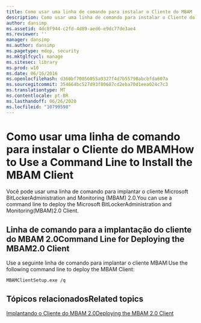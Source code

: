 ```yaml
---
title: Como usar uma linha de comando para instalar o Cliente do MBAM
description: Como usar uma linha de comando para instalar o Cliente do MBAM
author: dansimp
ms.assetid: 4dc8f944-c2fd-4d89-aed6-e9dc77de3ae4
ms.reviewer: ''
manager: dansimp
ms.author: dansimp
ms.pagetype: mdop, security
ms.mktglfcycl: manage
ms.sitesec: library
ms.prod: w10
ms.date: 06/16/2016
ms.openlocfilehash: d360bf70056055a9327f4d7b55798abcbfda607a
ms.sourcegitcommit: 354664bc527d93f80687cd2eba70d1eea024c7c3
ms.translationtype: MT
ms.contentlocale: pt-BR
ms.lasthandoff: 06/26/2020
ms.locfileid: "10799598"
---
```

# <span data-ttu-id="bd57f-103">Como usar uma linha de comando para instalar o Cliente do MBAM</span><span class="sxs-lookup"><span data-stu-id="bd57f-103">How to Use a Command Line to Install the MBAM Client</span></span>


<span data-ttu-id="bd57f-104">Você pode usar uma linha de comando para implantar o cliente Microsoft BitLockerAdministration and Monitoring (MBAM) 2.0.</span><span class="sxs-lookup"><span data-stu-id="bd57f-104">You can use a command line to deploy the Microsoft BitLockerAdministration and Monitoring(MBAM)2.0 Client.</span></span>

## <a href="" id="command-line-for-deploying-the-mbam-2-0-client-"></a><span data-ttu-id="bd57f-105">Linha de comando para a implantação do cliente do MBAM 2.0</span><span class="sxs-lookup"><span data-stu-id="bd57f-105">Command Line for Deploying the MBAM2.0 Client</span></span>


<span data-ttu-id="bd57f-106">Use a seguinte linha de comando para implantar o cliente MBAM:</span><span class="sxs-lookup"><span data-stu-id="bd57f-106">Use the following command line to deploy the MBAM Client:</span></span>

`MBAMClientSetup.exe /q`

## <span data-ttu-id="bd57f-107">Tópicos relacionados</span><span class="sxs-lookup"><span data-stu-id="bd57f-107">Related topics</span></span>


[<span data-ttu-id="bd57f-108">Implantando o Cliente do MBAM 2.0</span><span class="sxs-lookup"><span data-stu-id="bd57f-108">Deploying the MBAM 2.0 Client</span></span>](deploying-the-mbam-20-client-mbam-2.md)

 

 





